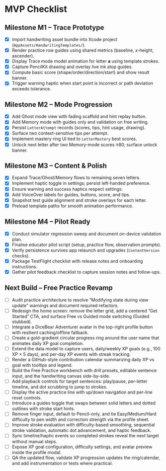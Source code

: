 # MVP Checklist

## Milestone M1 – Trace Prototype
- [x] Import handwriting asset bundle into Xcode project (`AppAssets/HandwritingTemplates/`).
- [x] Render practice row guides using shared metrics (baseline, x-height, ascender).
- [x] Display Trace mode model animation for letter **a** using template strokes.
- [x] Capture PencilKit drawing and overlay live ink atop guides.
- [x] Compute basic score (shape/order/direction/start) and show result banner.
- [x] Trigger warning haptic when start point is incorrect or path deviation exceeds tolerance.

## Milestone M2 – Mode Progression
- [x] Add Ghost mode view with fading scaffold and hint replay button.
- [x] Add Memory mode with guides only and validation on free writing.
- [x] Persist `LetterAttempt` records (scores, tips, hint usage, drawing).
- [x] Surface two context-sensitive tips per attempt.
- [x] Implement mastery ring UI tied to `LetterMastery` best scores.
- [x] Unlock next letter after two Memory-mode scores ≥80; surface unlock banner.

## Milestone M3 – Content & Polish
- [x] Expand Trace/Ghost/Memory flows to remaining seven letters.
- [x] Implement haptic toggle in settings; persist left-handed preference.
- [x] Ensure warning and success haptics respect settings.
- [x] Add VoiceOver labels for guides, buttons, score, and tips.
- [x] Snapshot test guide alignment and stroke overlays for each letter.
- [x] Preload template paths for smooth animation performance.

## Milestone M4 – Pilot Ready
- [x] Conduct simulator regression sweep and document on-device validation plan.
- [x] Finalise educator pilot script (setup, practice flow, observation prompts).
- [x] Verify persistence survives app relaunch and upgrades (`ContentVersion` checks).
- [x] Package TestFlight checklist with release notes and onboarding instructions.
- [x] Gather pilot feedback checklist to capture session notes and follow-ups.

## Next Build – Free Practice Revamp
- [ ] Audit practice architecture to resolve "Modifying state during view update" warnings and document required refactors.
- [ ] Redesign the home screen: remove the letter grid, add a centered “Get Started” CTA, and surface Free vs Guided mode switching (Guided stubbed).
- [ ] Integrate a DiceBear Adventurer avatar in the top-right profile button with resilient caching/offline fallback.
- [ ] Create a gold-gradient circular progress ring around the user name that animates daily XP goal completion.
- [ ] Extend the data model to capture users, daily/weekly XP goals (e.g., 100 XP × 5 days), and per-day XP events with streak tracking.
- [ ] Render a GitHub-style contribution calendar summarizing daily XP vs goal with tooltips and legend.
- [ ] Build the Free Practice workbench with drill presets, editable sentence input, and the handwriting canvas side-by-side.
- [ ] Add playback controls for target sentences: play/pause, per-letter timeline, and dot scrubbing to jump to strokes.
- [ ] Display the active practice line with up/down navigation and per-line reset controls.
- [ ] Introduce a guides toggle that swaps between solid letters and dotted outlines with stroke start hints.
- [ ] Remove finger input, default to Pencil-only, and tie Easy/Medium/Hard difficulty to pen width and correction strength via the profile sheet.
- [ ] Improve stroke evaluation with difficulty-based smoothing, sequential stroke validation, automatic dot advancement, and haptic feedback.
- [ ] Sync timeline/haptic events so completed strokes reveal the next target without manual steps.
- [ ] Expose XP goal configuration, difficulty settings, and avatar preview inside the profile modal.
- [ ] QA the updated flow, validate XP progression updates the ring/calendar, and add instrumentation or tests where practical.
